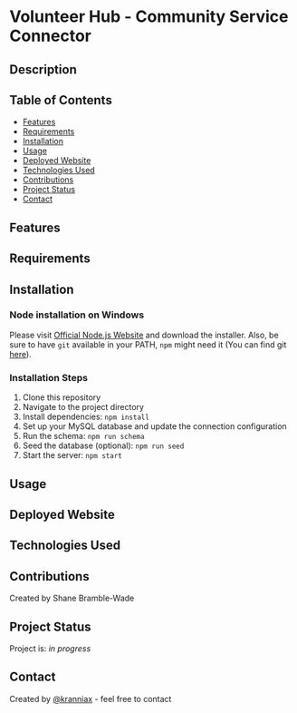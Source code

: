 # Volunteer Hub - Community Service Connector

## Description

## Table of Contents

- [Features](#features)
- [Requirements](#requirements)
- [Installation](#installation)
- [Usage](#usage)
- [Deployed Website](#deployed-website)
- [Technologies Used](#technologies-used)
- [Contributions](#contributions)
- [Project Status](#project-status)
- [Contact](#contact)

## Features

## Requirements

## Installation

### Node installation on Windows

Please visit [Official Node.js Website](https://nodejs.org/) and download the installer.
Also, be sure to have `git` available in your PATH, `npm` might need it (You can find git [here](https://git-scm.com/)).

### Installation Steps

1. Clone this repository
2. Navigate to the project directory
3. Install dependencies: `npm install`
4. Set up your MySQL database and update the connection configuration
5. Run the schema: `npm run schema`
6. Seed the database (optional): `npm run seed`
7. Start the server: `npm start`

## Usage

<!-- ![Tech Blog Screenshot](./assets/images) -->

<!-- The Tech Blog allows developers to publish their thoughts, articles, and opinions about technical concepts, recent advancements, and new technologies. Users can create an account, create their own posts, and comment on other users' posts. -->

## Deployed Website

<!-- ### [Deployed Link](https://tech-blog-project-9e3a1ade4be8.herokuapp.com/) -->

## Technologies Used

<!-- - JavaScript
- Node.js
- Express.js
- MySQL
- Sequelize ORM
- Handlebars.js
- Express Session
- bcrypt
- dotenv -->

## Contributions

Created by Shane Bramble-Wade

## Project Status

Project is: _in progress_

## Contact

Created by [@kranniax](https://twitter.com/kranniax) - feel free to contact
